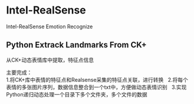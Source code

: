 # Intel-RealSense
Intel-RealSense Emotion Recognize

## Python Extrack Landmarks From CK+
从CK+动态表情库中提取，特征点信息  

主要完成：  
1.将CK+库中表情的特征点和Realsense采集的特征点关联，进行转换     
2.将每个表情的多张图片序列，数据信息整合到一个txt中，方便做动态表情识别    
3.实现Python递归动态处理一个目录下多个文件夹，多个文件的数据  
